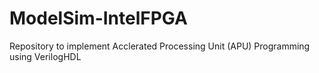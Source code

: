 # ModelSim-IntelFPGA
Repository to implement Acclerated Processing Unit (APU) Programming using VerilogHDL
